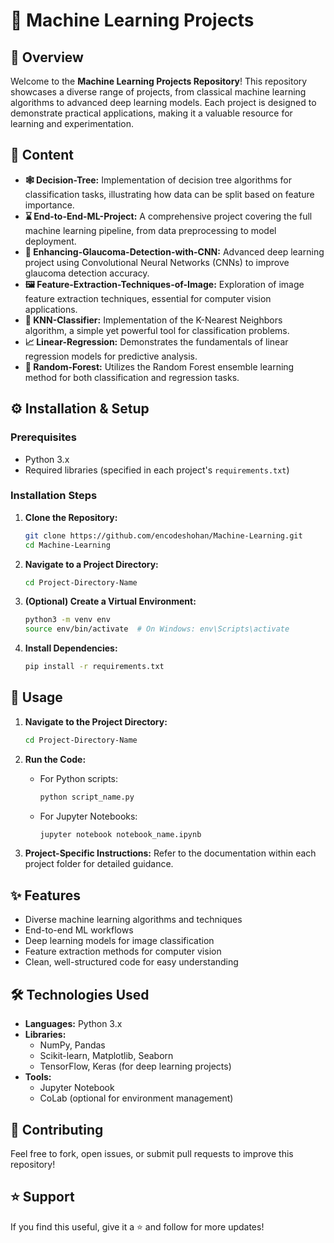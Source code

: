 # 🤖 Machine Learning Projects

## 📌 Overview

Welcome to the **Machine Learning Projects Repository**! This repository showcases a diverse range of projects, from classical machine learning algorithms to advanced deep learning models. Each project is designed to demonstrate practical applications, making it a valuable resource for learning and experimentation.

## 📂 Content

- **🕸 Decision-Tree:** Implementation of decision tree algorithms for classification tasks, illustrating how data can be split based on feature importance.
- **⌛ End-to-End-ML-Project:** A comprehensive project covering the full machine learning pipeline, from data preprocessing to model deployment.
- **🧠 Enhancing-Glaucoma-Detection-with-CNN:** Advanced deep learning project using Convolutional Neural Networks (CNNs) to improve glaucoma detection accuracy.
- **🖼️ Feature-Extraction-Techniques-of-Image:** Exploration of image feature extraction techniques, essential for computer vision applications.
- **🎯 KNN-Classifier:** Implementation of the K-Nearest Neighbors algorithm, a simple yet powerful tool for classification problems.
- **📈 Linear-Regression:** Demonstrates the fundamentals of linear regression models for predictive analysis.
- **🍃 Random-Forest:** Utilizes the Random Forest ensemble learning method for both classification and regression tasks.

## ⚙️ Installation & Setup

### Prerequisites

- Python 3.x
- Required libraries (specified in each project's `requirements.txt`)

### Installation Steps

1. **Clone the Repository:**
   ```bash
   git clone https://github.com/encodeshohan/Machine-Learning.git
   cd Machine-Learning
   ```

2. **Navigate to a Project Directory:**
   ```bash
   cd Project-Directory-Name
   ```

3. **(Optional) Create a Virtual Environment:**
   ```bash
   python3 -m venv env
   source env/bin/activate  # On Windows: env\Scripts\activate
   ```

4. **Install Dependencies:**
   ```bash
   pip install -r requirements.txt
   ```

## 🚀 Usage

1. **Navigate to the Project Directory:**
   ```bash
   cd Project-Directory-Name
   ```

2. **Run the Code:**
   - For Python scripts:
     ```bash
     python script_name.py
     ```
   - For Jupyter Notebooks:
     ```bash
     jupyter notebook notebook_name.ipynb
     ```

3. **Project-Specific Instructions:**
   Refer to the documentation within each project folder for detailed guidance.

## ✨ Features

- Diverse machine learning algorithms and techniques
- End-to-end ML workflows
- Deep learning models for image classification
- Feature extraction methods for computer vision
- Clean, well-structured code for easy understanding

## 🛠 Technologies Used

- **Languages:** Python 3.x
- **Libraries:**
  - NumPy, Pandas
  - Scikit-learn, Matplotlib, Seaborn
  - TensorFlow, Keras (for deep learning projects)
- **Tools:**
  - Jupyter Notebook
  - CoLab (optional for environment management)

## 🤝 Contributing
Feel free to fork, open issues, or submit pull requests to improve this repository!

## ⭐ Support
If you find this useful, give it a ⭐ and follow for more updates!
